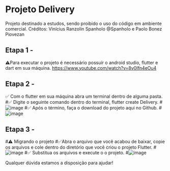# Projeto Delivery

Projeto destinado a estudos, sendo proibido o uso do código em ambiente comercial.
Créditos: Vinícius Ranzolin Spanholo @Spanholo e Paolo Bonez Piovezan

## Etapa 1 - 
⚠️Para executar o projeto é necessário possuír o android studio, flutter e dart em sua máquina.
https://www.youtube.com/watch?v=8v0Ifn4eOu4
## Etapa 2 -
✅ Com o flutter em sua máquina abra um terminal dentro de alguma pasta.
#✅ Digite o seguinte comando dentro do terminal, flutter create Delivery.
#![image](https://user-images.githubusercontent.com/53911433/124665272-e68c4800-de82-11eb-83fb-f1eb3615e8ea.png)
#✅ Após o término, faça o download do projeto aqui no Github.
#![image](https://user-images.githubusercontent.com/53911433/124665419-13405f80-de83-11eb-81e1-8cc3edff4aba.png)
## Etapa 3 -
#⚠️ Migrando o projeto
#✅Abra o arquivo que você acabou de baixar, copie os arquivos e cole dentro do diretório que você criou o projeto Flutter.
#![image](https://user-images.githubusercontent.com/53911433/124665690-69ad9e00-de83-11eb-9bc6-2add371b7116.png)
#✅ Substitua os arquivos e execute o o projeto.
#![image](https://user-images.githubusercontent.com/53911433/124666057-dc1e7e00-de83-11eb-8bea-b030e8475190.png)

Qualquer dúvida estamos a disposição para ajudar!
